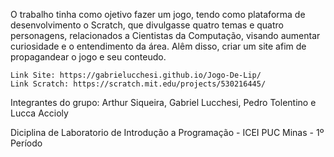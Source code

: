   O trabalho tinha como ojetivo fazer um jogo, tendo como plataforma de desenvolvimento o Scratch, que divulgasse quatro temas e quatro personagens, relacionados a Cientistas da Computação, visando aumentar curiosidade e o entendimento da área. Alêm disso, criar um site afim de propagandear o jogo e seu conteudo.

    Link Site: https://gabrielucchesi.github.io/Jogo-De-Lip/                    
    Link Scratch: https://scratch.mit.edu/projects/530216445/

Integrantes do grupo: Arthur Siqueira, Gabriel Lucchesi, Pedro Tolentino e Lucca Accioly

Diciplina de Laboratorio de Introdução a Programação - ICEI PUC Minas - 1º Período
